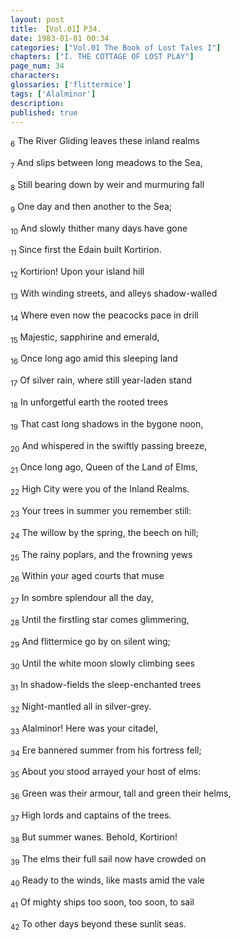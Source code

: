```yaml
---
layout: post
title: 【Vol.01】P34.
date: 1983-01-01 00:34
categories: ["Vol.01 The Book of Lost Tales I"]
chapters: ["I. THE COTTAGE OF LOST PLAY"]
page_num: 34
characters: 
glossaries: ['flittermice']
tags: ['Alalminor']
description: 
published: true
---
```


<SUB>6</SUB> The River Gliding leaves these inland realms

<SUB>7</SUB> And slips between long meadows to the Sea,

<SUB>8</SUB> Still bearing down by weir and murmuring fall

<SUB>9</SUB> One day and then another to the Sea;

<SUB>10</SUB> And slowly thither many days have gone

<SUB>11</SUB> Since first the Edain built Kortirion.

<SUB>12</SUB> Kortirion! Upon your island hill

<SUB>13</SUB> With winding streets, and alleys shadow-walled

<SUB>14</SUB> Where even now the peacocks pace in drill

<SUB>15</SUB> Majestic, sapphirine and emerald,

<SUB>16</SUB> Once long ago amid this sleeping land

<SUB>17</SUB> Of silver rain, where still year-laden stand

<SUB>18</SUB> In unforgetful earth the rooted trees

<SUB>19</SUB> That cast long shadows in the bygone noon,

<SUB>20</SUB> And whispered in the swiftly passing breeze,

<SUB>21</SUB> Once long ago, Queen of the Land of Elms,

<SUB>22</SUB> High City were you of the Inland Realms.

<SUB>23</SUB> Your trees in summer you remember still:

<SUB>24</SUB> The willow by the spring, the beech on hill;

<SUB>25</SUB> The rainy poplars, and the frowning yews

<SUB>26</SUB> Within your aged courts that muse

<SUB>27</SUB> In sombre splendour all the day,

<SUB>28</SUB> Until the firstling star comes glimmering,

<SUB>29</SUB> And flittermice go by on silent wing;

<SUB>30</SUB> Until the white moon slowly climbing sees

<SUB>31</SUB> In shadow-fields the sleep-enchanted trees

<SUB>32</SUB> Night-mantled all in silver-grey.

<SUB>33</SUB> Alalminor! Here was your citadel,

<SUB>34</SUB> Ere bannered summer from his fortress fell;

<SUB>35</SUB> About you stood arrayed your host of elms:

<SUB>36</SUB> Green was their armour, tall and green their helms,

<SUB>37</SUB> High lords and captains of the trees.

<SUB>38</SUB> But summer wanes. Behold, Kortirion!

<SUB>39</SUB> The elms their full sail now have crowded on

<SUB>40</SUB> Ready to the winds, like masts amid the vale

<SUB>41</SUB> Of mighty ships too soon, too soon, to sail

<SUB>42</SUB> To other days beyond these sunlit seas.

